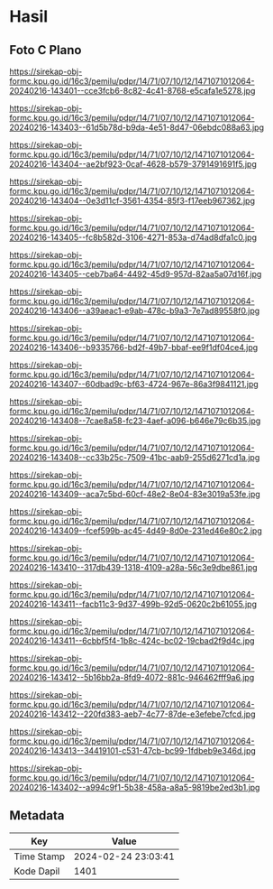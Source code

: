 # Hasil

## Foto C Plano

https://sirekap-obj-formc.kpu.go.id/16c3/pemilu/pdpr/14/71/07/10/12/1471071012064-20240216-143401--cce3fcb6-8c82-4c41-8768-e5cafa1e5278.jpg

https://sirekap-obj-formc.kpu.go.id/16c3/pemilu/pdpr/14/71/07/10/12/1471071012064-20240216-143403--61d5b78d-b9da-4e51-8d47-06ebdc088a63.jpg

https://sirekap-obj-formc.kpu.go.id/16c3/pemilu/pdpr/14/71/07/10/12/1471071012064-20240216-143404--ae2bf923-0caf-4628-b579-3791491691f5.jpg

https://sirekap-obj-formc.kpu.go.id/16c3/pemilu/pdpr/14/71/07/10/12/1471071012064-20240216-143404--0e3d11cf-3561-4354-85f3-f17eeb967362.jpg

https://sirekap-obj-formc.kpu.go.id/16c3/pemilu/pdpr/14/71/07/10/12/1471071012064-20240216-143405--fc8b582d-3106-4271-853a-d74ad8dfa1c0.jpg

https://sirekap-obj-formc.kpu.go.id/16c3/pemilu/pdpr/14/71/07/10/12/1471071012064-20240216-143405--ceb7ba64-4492-45d9-957d-82aa5a07d16f.jpg

https://sirekap-obj-formc.kpu.go.id/16c3/pemilu/pdpr/14/71/07/10/12/1471071012064-20240216-143406--a39aeac1-e9ab-478c-b9a3-7e7ad89558f0.jpg

https://sirekap-obj-formc.kpu.go.id/16c3/pemilu/pdpr/14/71/07/10/12/1471071012064-20240216-143406--b9335766-bd2f-49b7-bbaf-ee9f1df04ce4.jpg

https://sirekap-obj-formc.kpu.go.id/16c3/pemilu/pdpr/14/71/07/10/12/1471071012064-20240216-143407--60dbad9c-bf63-4724-967e-86a3f9841121.jpg

https://sirekap-obj-formc.kpu.go.id/16c3/pemilu/pdpr/14/71/07/10/12/1471071012064-20240216-143408--7cae8a58-fc23-4aef-a096-b646e79c6b35.jpg

https://sirekap-obj-formc.kpu.go.id/16c3/pemilu/pdpr/14/71/07/10/12/1471071012064-20240216-143408--cc33b25c-7509-41bc-aab9-255d6271cd1a.jpg

https://sirekap-obj-formc.kpu.go.id/16c3/pemilu/pdpr/14/71/07/10/12/1471071012064-20240216-143409--aca7c5bd-60cf-48e2-8e04-83e3019a53fe.jpg

https://sirekap-obj-formc.kpu.go.id/16c3/pemilu/pdpr/14/71/07/10/12/1471071012064-20240216-143409--fcef599b-ac45-4d49-8d0e-231ed46e80c2.jpg

https://sirekap-obj-formc.kpu.go.id/16c3/pemilu/pdpr/14/71/07/10/12/1471071012064-20240216-143410--317db439-1318-4109-a28a-56c3e9dbe861.jpg

https://sirekap-obj-formc.kpu.go.id/16c3/pemilu/pdpr/14/71/07/10/12/1471071012064-20240216-143411--facb11c3-9d37-499b-92d5-0620c2b61055.jpg

https://sirekap-obj-formc.kpu.go.id/16c3/pemilu/pdpr/14/71/07/10/12/1471071012064-20240216-143411--6cbbf5f4-1b8c-424c-bc02-19cbad2f9d4c.jpg

https://sirekap-obj-formc.kpu.go.id/16c3/pemilu/pdpr/14/71/07/10/12/1471071012064-20240216-143412--5b16bb2a-8fd9-4072-881c-946462fff9a6.jpg

https://sirekap-obj-formc.kpu.go.id/16c3/pemilu/pdpr/14/71/07/10/12/1471071012064-20240216-143412--220fd383-aeb7-4c77-87de-e3efebe7cfcd.jpg

https://sirekap-obj-formc.kpu.go.id/16c3/pemilu/pdpr/14/71/07/10/12/1471071012064-20240216-143413--34419101-c531-47cb-bc99-1fdbeb9e346d.jpg

https://sirekap-obj-formc.kpu.go.id/16c3/pemilu/pdpr/14/71/07/10/12/1471071012064-20240216-143402--a994c9f1-5b38-458a-a8a5-9819be2ed3b1.jpg


## Metadata

| Key        | Value               |
| ---------- | ------------------- |
| Time Stamp | 2024-02-24 23:03:41 |
| Kode Dapil | 1401                |



